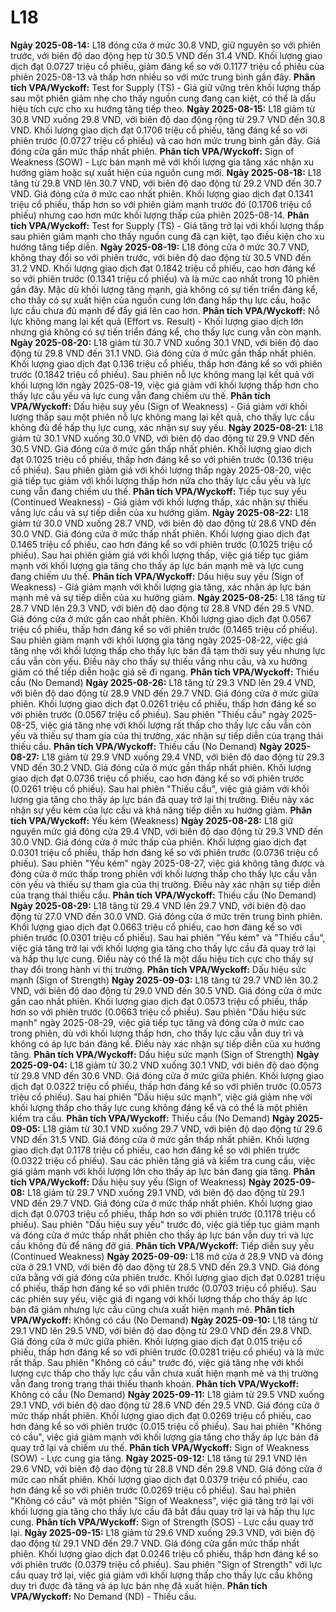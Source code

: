# L18

**Ngày 2025-08-14:** L18 đóng cửa ở mức 30.8 VND, giữ nguyên so với phiên trước, với biên độ dao động hẹp từ 30.5 VND đến 31.4 VND. Khối lượng giao dịch đạt 0.0727 triệu cổ phiếu, giảm đáng kể so với 0.1177 triệu cổ phiếu của phiên 2025-08-13 và thấp hơn nhiều so với mức trung bình gần đây. **Phân tích VPA/Wyckoff:** Test for Supply (TS) - Giá giữ vững trên khối lượng thấp sau một phiên giảm nhẹ cho thấy nguồn cung đang cạn kiệt, có thể là dấu hiệu tích cực cho xu hướng tăng tiếp theo.
**Ngày 2025-08-15:** L18 giảm từ 30.8 VND xuống 29.8 VND, với biên độ dao động rộng từ 29.7 VND đến 30.8 VND. Khối lượng giao dịch đạt 0.1706 triệu cổ phiếu, tăng đáng kể so với phiên trước (0.0727 triệu cổ phiếu) và cao hơn mức trung bình gần đây. Giá đóng cửa gần mức thấp nhất phiên. **Phân tích VPA/Wyckoff:** Sign of Weakness (SOW) - Lực bán mạnh mẽ với khối lượng gia tăng xác nhận xu hướng giảm hoặc sự xuất hiện của nguồn cung mới.
**Ngày 2025-08-18:** L18 tăng từ 29.8 VND lên 30.7 VND, với biên độ dao động từ 29.2 VND đến 30.7 VND. Giá đóng cửa ở mức cao nhất phiên. Khối lượng giao dịch đạt 0.1341 triệu cổ phiếu, thấp hơn so với phiên giảm mạnh trước đó (0.1706 triệu cổ phiếu) nhưng cao hơn mức khối lượng thấp của phiên 2025-08-14. **Phân tích VPA/Wyckoff:** Test for Supply (TS) - Giá tăng trở lại với khối lượng thấp sau phiên giảm mạnh cho thấy nguồn cung đã cạn kiệt, tạo điều kiện cho xu hướng tăng tiếp diễn.
**Ngày 2025-08-19:** L18 đóng cửa ở mức 30.7 VND, không thay đổi so với phiên trước, với biên độ dao động từ 30.5 VND đến 31.2 VND. Khối lượng giao dịch đạt 0.1842 triệu cổ phiếu, cao hơn đáng kể so với phiên trước (0.1341 triệu cổ phiếu) và là mức cao nhất trong 10 phiên gần đây. Mặc dù khối lượng tăng mạnh, giá không có sự tiến triển đáng kể, cho thấy có sự xuất hiện của nguồn cung lớn đang hấp thụ lực cầu, hoặc lực cầu chưa đủ mạnh để đẩy giá lên cao hơn. **Phân tích VPA/Wyckoff:** Nỗ lực không mang lại kết quả (Effort vs. Result) - Khối lượng giao dịch lớn nhưng giá không có sự tiến triển đáng kể, cho thấy lực cung vẫn còn mạnh.
**Ngày 2025-08-20:** L18 giảm từ 30.7 VND xuống 30.1 VND, với biên độ dao động từ 29.8 VND đến 31.1 VND. Giá đóng cửa ở mức gần thấp nhất phiên. Khối lượng giao dịch đạt 0.136 triệu cổ phiếu, thấp hơn đáng kể so với phiên trước (0.1842 triệu cổ phiếu). Sau phiên nỗ lực không mang lại kết quả với khối lượng lớn ngày 2025-08-19, việc giá giảm với khối lượng thấp hơn cho thấy lực cầu yếu và lực cung vẫn đang chiếm ưu thế. **Phân tích VPA/Wyckoff:** Dấu hiệu suy yếu (Sign of Weakness) - Giá giảm với khối lượng thấp sau một phiên nỗ lực không mang lại kết quả, cho thấy lực cầu không đủ để hấp thụ lực cung, xác nhận sự suy yếu.
**Ngày 2025-08-21:** L18 giảm từ 30.1 VND xuống 30.0 VND, với biên độ dao động từ 29.9 VND đến 30.5 VND. Giá đóng cửa ở mức gần thấp nhất phiên. Khối lượng giao dịch đạt 0.1025 triệu cổ phiếu, thấp hơn đáng kể so với phiên trước (0.136 triệu cổ phiếu). Sau phiên giảm giá với khối lượng thấp ngày 2025-08-20, việc giá tiếp tục giảm với khối lượng thấp hơn nữa cho thấy lực cầu yếu và lực cung vẫn đang chiếm ưu thế. **Phân tích VPA/Wyckoff:** Tiếp tục suy yếu (Continued Weakness) - Giá giảm với khối lượng thấp, xác nhận sự thiếu vắng lực cầu và sự tiếp diễn của xu hướng giảm.
**Ngày 2025-08-22:** L18 giảm từ 30.0 VND xuống 28.7 VND, với biên độ dao động từ 28.6 VND đến 30.0 VND. Giá đóng cửa ở mức thấp nhất phiên. Khối lượng giao dịch đạt 0.1465 triệu cổ phiếu, cao hơn đáng kể so với phiên trước (0.1025 triệu cổ phiếu). Sau hai phiên giảm giá với khối lượng thấp, việc giá tiếp tục giảm mạnh với khối lượng gia tăng cho thấy áp lực bán mạnh mẽ và lực cung đang chiếm ưu thế. **Phân tích VPA/Wyckoff:** Dấu hiệu suy yếu (Sign of Weakness) - Giá giảm mạnh với khối lượng gia tăng, xác nhận áp lực bán mạnh mẽ và sự tiếp diễn của xu hướng giảm.
**Ngày 2025-08-25:** L18 tăng từ 28.7 VND lên 29.3 VND, với biên độ dao động từ 28.8 VND đến 29.5 VND. Giá đóng cửa ở mức gần cao nhất phiên. Khối lượng giao dịch đạt 0.0567 triệu cổ phiếu, thấp hơn đáng kể so với phiên trước (0.1465 triệu cổ phiếu). Sau phiên giảm mạnh với khối lượng gia tăng ngày 2025-08-22, việc giá tăng nhẹ với khối lượng thấp cho thấy lực bán đã tạm thời suy yếu nhưng lực cầu vẫn còn yếu. Điều này cho thấy sự thiếu vắng nhu cầu, và xu hướng giảm có thể tiếp diễn hoặc giá sẽ đi ngang. **Phân tích VPA/Wyckoff:** Thiếu cầu (No Demand)
**Ngày 2025-08-26:** L18 tăng từ 29.3 VND lên 29.4 VND, với biên độ dao động từ 28.9 VND đến 29.7 VND. Giá đóng cửa ở mức giữa phiên. Khối lượng giao dịch đạt 0.0261 triệu cổ phiếu, thấp hơn đáng kể so với phiên trước (0.0567 triệu cổ phiếu). Sau phiên "Thiếu cầu" ngày 2025-08-25, việc giá tăng nhẹ với khối lượng rất thấp cho thấy lực cầu vẫn còn yếu và thiếu sự tham gia của thị trường, xác nhận sự tiếp diễn của trạng thái thiếu cầu. **Phân tích VPA/Wyckoff:** Thiếu cầu (No Demand)
**Ngày 2025-08-27:** L18 giảm từ 29.9 VND xuống 29.4 VND, với biên độ dao động từ 29.3 VND đến 30.2 VND. Giá đóng cửa ở mức gần thấp nhất phiên. Khối lượng giao dịch đạt 0.0736 triệu cổ phiếu, cao hơn đáng kể so với phiên trước (0.0261 triệu cổ phiếu). Sau hai phiên "Thiếu cầu", việc giá giảm với khối lượng gia tăng cho thấy áp lực bán đã quay trở lại thị trường. Điều này xác nhận sự yếu kém của lực cầu và khả năng tiếp diễn xu hướng giảm. **Phân tích VPA/Wyckoff:** Yếu kém (Weakness)
**Ngày 2025-08-28:** L18 giữ nguyên mức giá đóng cửa 29.4 VND, với biên độ dao động từ 29.3 VND đến 30.0 VND. Giá đóng cửa ở mức thấp của phiên. Khối lượng giao dịch đạt 0.0301 triệu cổ phiếu, thấp hơn đáng kể so với phiên trước (0.0736 triệu cổ phiếu). Sau phiên "Yếu kém" ngày 2025-08-27, việc giá không tăng được và đóng cửa ở mức thấp trong phiên với khối lượng thấp cho thấy lực cầu vẫn còn yếu và thiếu sự tham gia của thị trường. Điều này xác nhận sự tiếp diễn của trạng thái thiếu cầu. **Phân tích VPA/Wyckoff:** Thiếu cầu (No Demand)
**Ngày 2025-08-29:** L18 tăng từ 29.4 VND lên 29.7 VND, với biên độ dao động từ 27.0 VND đến 30.0 VND. Giá đóng cửa ở mức trên trung bình phiên. Khối lượng giao dịch đạt 0.0663 triệu cổ phiếu, cao hơn đáng kể so với phiên trước (0.0301 triệu cổ phiếu). Sau hai phiên "Yếu kém" và "Thiếu cầu", việc giá tăng trở lại với khối lượng gia tăng cho thấy lực cầu đã quay trở lại và hấp thụ lực cung. Điều này có thể là một dấu hiệu tích cực cho thấy sự thay đổi trong hành vi thị trường. **Phân tích VPA/Wyckoff:** Dấu hiệu sức mạnh (Sign of Strength)
**Ngày 2025-09-03:** L18 tăng từ 29.7 VND lên 30.2 VND, với biên độ dao động từ 29.0 VND đến 30.5 VND. Giá đóng cửa ở mức gần cao nhất phiên. Khối lượng giao dịch đạt 0.0573 triệu cổ phiếu, thấp hơn so với phiên trước (0.0663 triệu cổ phiếu). Sau phiên "Dấu hiệu sức mạnh" ngày 2025-08-29, việc giá tiếp tục tăng và đóng cửa ở mức cao trong phiên, dù với khối lượng thấp hơn, cho thấy lực cầu vẫn duy trì và không có áp lực bán đáng kể. Điều này xác nhận sự tiếp diễn của xu hướng tăng. **Phân tích VPA/Wyckoff:** Dấu hiệu sức mạnh (Sign of Strength)
**Ngày 2025-09-04:** L18 giảm từ 30.2 VND xuống 30.1 VND, với biên độ dao động từ 29.8 VND đến 30.6 VND. Giá đóng cửa ở mức giữa phiên. Khối lượng giao dịch đạt 0.0322 triệu cổ phiếu, thấp hơn đáng kể so với phiên trước (0.0573 triệu cổ phiếu). Sau hai phiên "Dấu hiệu sức mạnh", việc giá giảm nhẹ với khối lượng thấp cho thấy lực cung không đáng kể và có thể là một phiên kiểm tra cầu. **Phân tích VPA/Wyckoff:** Thiếu cầu (No Demand)
**Ngày 2025-09-05:** L18 giảm từ 30.1 VND xuống 29.7 VND, với biên độ dao động từ 29.6 VND đến 31.5 VND. Giá đóng cửa ở mức gần thấp nhất phiên. Khối lượng giao dịch đạt 0.1178 triệu cổ phiếu, cao hơn đáng kể so với phiên trước (0.0322 triệu cổ phiếu). Sau các phiên tăng giá và kiểm tra cung cầu, việc giá giảm mạnh với khối lượng lớn cho thấy áp lực bán đang gia tăng. **Phân tích VPA/Wyckoff:** Dấu hiệu suy yếu (Sign of Weakness)
**Ngày 2025-09-08:** L18 giảm từ 29.7 VND xuống 29.1 VND, với biên độ dao động từ 29.1 VND đến 29.7 VND. Giá đóng cửa ở mức thấp nhất phiên. Khối lượng giao dịch đạt 0.0703 triệu cổ phiếu, thấp hơn so với phiên trước (0.1178 triệu cổ phiếu). Sau phiên "Dấu hiệu suy yếu" trước đó, việc giá tiếp tục giảm mạnh và đóng cửa ở mức thấp nhất phiên cho thấy áp lực bán vẫn duy trì và lực cầu không đủ để nâng đỡ giá. **Phân tích VPA/Wyckoff:** Tiếp diễn suy yếu (Continued Weakness)
**Ngày 2025-09-09:** L18 mở cửa ở 28.9 VND và đóng cửa ở 29.1 VND, với biên độ dao động từ 28.5 VND đến 29.3 VND. Giá đóng cửa bằng với giá đóng cửa phiên trước. Khối lượng giao dịch đạt 0.0281 triệu cổ phiếu, thấp hơn đáng kể so với phiên trước (0.0703 triệu cổ phiếu). Sau các phiên suy yếu, việc giá đi ngang với khối lượng thấp cho thấy áp lực bán đã giảm nhưng lực cầu cũng chưa xuất hiện mạnh mẽ. **Phân tích VPA/Wyckoff:** Không có cầu (No Demand)
**Ngày 2025-09-10:** L18 tăng từ 29.1 VND lên 29.5 VND, với biên độ dao động từ 29.0 VND đến 29.8 VND. Giá đóng cửa ở mức giữa phiên. Khối lượng giao dịch đạt 0.015 triệu cổ phiếu, thấp hơn đáng kể so với phiên trước (0.0281 triệu cổ phiếu) và là mức rất thấp. Sau phiên "Không có cầu" trước đó, việc giá tăng nhẹ với khối lượng cực thấp cho thấy lực cầu vẫn chưa xuất hiện mạnh mẽ và thị trường vẫn đang trong trạng thái thiếu thanh khoản. **Phân tích VPA/Wyckoff:** Không có cầu (No Demand)
**Ngày 2025-09-11:** L18 giảm từ 29.5 VND xuống 29.1 VND, với biên độ dao động từ 28.6 VND đến 29.5 VND. Giá đóng cửa ở mức thấp nhất phiên. Khối lượng giao dịch đạt 0.0269 triệu cổ phiếu, cao hơn đáng kể so với phiên trước (0.015 triệu cổ phiếu). Sau hai phiên "Không có cầu", việc giá giảm mạnh với khối lượng gia tăng cho thấy áp lực bán đã quay trở lại và chiếm ưu thế. **Phân tích VPA/Wyckoff:** Sign of Weakness (SOW) - Lực cung gia tăng.
**Ngày 2025-09-12:** L18 tăng từ 29.1 VND lên 29.6 VND, với biên độ dao động từ 28.8 VND đến 29.8 VND. Giá đóng cửa ở mức cao nhất phiên. Khối lượng giao dịch đạt 0.0379 triệu cổ phiếu, cao hơn đáng kể so với phiên trước (0.0269 triệu cổ phiếu). Sau hai phiên "Không có cầu" và một phiên "Sign of Weakness", việc giá tăng trở lại với khối lượng gia tăng cho thấy lực cầu đã bắt đầu quay trở lại và hấp thụ lực cung. **Phân tích VPA/Wyckoff:** Sign of Strength (SOS) - Lực cầu quay trở lại.
**Ngày 2025-09-15:** L18 giảm từ 29.6 VND xuống 29.3 VND, với biên độ dao động từ 29.1 VND đến 29.7 VND. Giá đóng cửa gần mức thấp nhất phiên. Khối lượng giao dịch đạt 0.0246 triệu cổ phiếu, thấp hơn đáng kể so với phiên trước (0.0379 triệu cổ phiếu). Sau phiên "Sign of Strength" với lực cầu quay trở lại, việc giá giảm với khối lượng thấp cho thấy lực cầu không duy trì được đà tăng và áp lực bán nhẹ đã xuất hiện. **Phân tích VPA/Wyckoff:** No Demand (ND) - Thiếu cầu.
